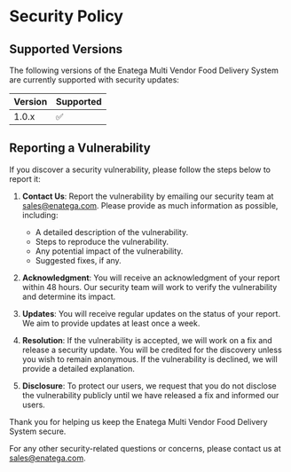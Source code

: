 # Security Policy

## Supported Versions

The following versions of the Enatega Multi Vendor Food Delivery System are currently supported with security updates:

| Version | Supported          |
| ------- | ------------------ |
| 1.0.x   | :white_check_mark: |


## Reporting a Vulnerability

If you discover a security vulnerability, please follow the steps below to report it:

1. **Contact Us**: Report the vulnerability by emailing our security team at [sales@enatega.com](mailto:sales@enatega.com). Please provide as much information as possible, including:
    - A detailed description of the vulnerability.
    - Steps to reproduce the vulnerability.
    - Any potential impact of the vulnerability.
    - Suggested fixes, if any.

2. **Acknowledgment**: You will receive an acknowledgment of your report within 48 hours. Our security team will work to verify the vulnerability and determine its impact.

3. **Updates**: You will receive regular updates on the status of your report. We aim to provide updates at least once a week.

4. **Resolution**: If the vulnerability is accepted, we will work on a fix and release a security update. You will be credited for the discovery unless you wish to remain anonymous. If the vulnerability is declined, we will provide a detailed explanation.

5. **Disclosure**: To protect our users, we request that you do not disclose the vulnerability publicly until we have released a fix and informed our users.

Thank you for helping us keep the Enatega Multi Vendor Food Delivery System secure.

For any other security-related questions or concerns, please contact us at [sales@enatega.com](mailto:sales@enatega.com).
